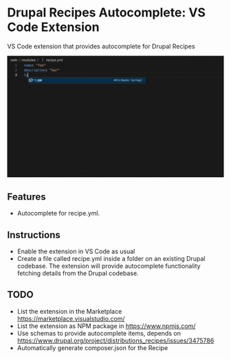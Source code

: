# Drupal Recipes Autocomplete: VS Code Extension
VS Code extension that provides autocomplete for Drupal Recipes

![Autocomplete](docs/drupal-recipes-autocomplete.gif)

## Features

- Autocomplete for recipe.yml.

## Instructions

- Enable the extension in VS Code as usual
- Create a file called recipe.yml inside a folder on an existing Drupal codebase. The extension will provide autocomplete functionality fetching details from the Drupal codebase.

## TODO
- List the extension in the Marketplace https://marketplace.visualstudio.com/
- List the extension as NPM package in https://www.npmjs.com/
- Use schemas to provide autocomplete items, depends on https://www.drupal.org/project/distributions_recipes/issues/3475786
- Automatically generate composer.json for the Recipe
